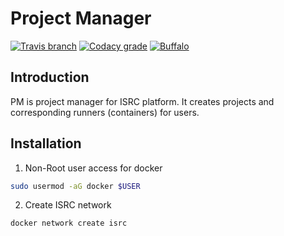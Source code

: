 # Project Manager
[![Travis branch](https://img.shields.io/travis/aiotrc/pm/master.svg?style=flat-square)](https://travis-ci.org/aiotrc/pm)
[![Codacy grade](https://img.shields.io/codacy/grade/f536424b14cc4df5998f4ca0b356b661.svg?style=flat-square)](https://www.codacy.com/app/1995parham/pm?utm_source=github.com&amp;utm_medium=referral&amp;utm_content=aiotrc/pm&amp;utm_campaign=Badge_Grade)
[![Buffalo](https://img.shields.io/badge/powered%20by-buffalo-blue.svg?style=flat-square)](http://gobuffalo.io)


## Introduction
PM is project manager for ISRC platform. It creates projects and corresponding runners (containers) for users.

## Installation
1. Non-Root user access for docker
```sh
sudo usermod -aG docker $USER
```
2. Create ISRC network
```sh
docker network create isrc
```
